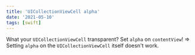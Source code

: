 ```yaml
---
title: 'UICollectionViewCell alpha'
date: '2021-05-10'
tags: [swift]
---
```


Wnat your `UICollectionViewCell` transparent? Set `alpha` on `contentView`!
=> Setting `alpha` on the `UICollectionViewCell` itself doesn't work.
